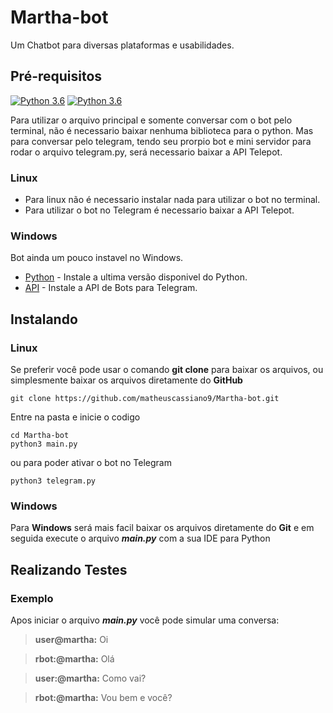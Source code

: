 # Martha-bot
Um Chatbot para diversas plataformas e usabilidades.

## Pré-requisitos
[![Python 3.6](https://img.shields.io/badge/python-3.6-blue.svg)](https://www.python.org/downloads/release/python-360/)
[![Python 3.6](https://img.shields.io/badge/Telepot-12.7-informational.svg)](https://pypi.org/project/telepot/)

Para utilizar o arquivo principal e somente conversar com o bot  pelo terminal, não é necessario baixar nenhuma biblioteca para o python. Mas para conversar pelo telegram, tendo seu prorpio bot e mini servidor para rodar o arquivo telegram.py, será necessario baixar a API Telepot.
### Linux
* Para linux não é necessario instalar nada para utilizar o bot no terminal.
* Para utilizar o bot no Telegram é necessario baixar a API Telepot.

### Windows
Bot ainda um pouco instavel no Windows.
* [Python](https://www.python.org/downloads/release/python-372/) - Instale a ultima versão disponivel do Python.
* [API](https://pypi.org/project/telepot/) - Instale a API de Bots para Telegram.

## Instalando
### Linux
Se preferir você pode usar o comando **git clone** para baixar os arquivos, ou simplesmente baixar os arquivos diretamente do **GitHub**

```
git clone https://github.com/matheuscassiano9/Martha-bot.git
```

Entre na pasta e inicie o codigo

```
cd Martha-bot
python3 main.py
```
ou para poder ativar o bot no Telegram
```
python3 telegram.py
```
### Windows
Para **Windows** será mais facil baixar os arquivos diretamente do **Git** e em seguida execute o arquivo **_main.py_** com a sua IDE para Python

## Realizando Testes
### Exemplo

Apos iniciar o arquivo **_main.py_** você pode simular uma conversa:
>**user@martha:** Oi

>**rbot:@martha:** Olá

>**user:@martha:** Como vai?

>**rbot:@martha:** Vou bem e você?
